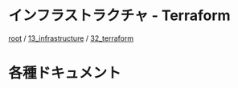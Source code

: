 # インフラストラクチャ - Terraform

[root](./../../../README.md) 
/ [13_infrastructure](./../README.md) 
/ [32_terraform](./README.md)

# 各種ドキュメント
